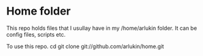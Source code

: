 Home folder
===========

This repo holds files that I usullay have in my /home/arlukin folder. It
can be config files, scripts etc.

To use this repo.
		cd
		git clone git://github.com/arlukin/home.git

